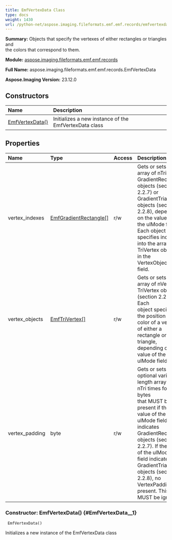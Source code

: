 ```yaml
---
title: EmfVertexData Class
type: docs
weight: 1430
url: /python-net/aspose.imaging.fileformats.emf.emf.records/emfvertexdata/
---
```


**Summary:** Objects that specify the vertexes of either rectangles or triangles and <br/>            the colors that correspond to them.

**Module:** [aspose.imaging.fileformats.emf.emf.records](/imaging/python-net/aspose.imaging.fileformats.emf.emf.records/)

**Full Name:** aspose.imaging.fileformats.emf.emf.records.EmfVertexData

**Aspose.Imaging Version:** 23.12.0

## **Constructors**
| **Name** | **Description** |
| :- | :- |
| [EmfVertexData()](#EmfVertexData__1) | Initializes a new instance of the EmfVertexData class |
## **Properties**
| **Name** | **Type** | **Access** | **Description** |
| :- | :- | :- | :- |
| vertex_indexes | [EmfGradientRectangle[]](/imaging/python-net/aspose.imaging.fileformats.emf.emf.objects/emfgradientrectangle/) | r/w | Gets or sets an array of nTri GradientRectangle objects (section 2.2.7) or <br/>            GradientTriangle objects (section 2.2.8), depending on the value of the ulMode field. <br/>            Each object specifies indexes into the array of TriVertex objects in the VertexObjects field. |
| vertex_objects | [EmfTriVertex[]](/imaging/python-net/aspose.imaging.fileformats.emf.emf.objects/emftrivertex/) | r/w | Gets or sets an array of nVer TriVertex objects (section 2.2.26). Each <br/>            object specifies the position and color of a vertex of either a rectangle or a triangle, <br/>            depending on the value of the ulMode field. |
| vertex_padding | byte | r/w | Gets or sets an optional variable-length array of nTri times four bytes <br/>            that MUST be present if the value of the ulMode field indicates GradientRectangle <br/>            objects (section 2.2.7). If the value of the ulMode field indicates GradientTriangle <br/>            objects (section 2.2.8), no VertexPadding is present. This field MUST be ignored. |


### Constructor: EmfVertexData() {#EmfVertexData__1}


```
 EmfVertexData() 
```

Initializes a new instance of the EmfVertexData class

